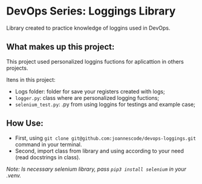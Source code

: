 # DevOps Series: Loggings Library
Library created to practice knowledge of loggins used in DevOps.

## What makes up this project:
This project used personalized loggins fuctions for aplicattion in others projects.

Itens in this project:
- Logs folder: folder for save your registers created with logs;
- `logger.py`: class where are personalized logging fuctions;
- `selenium_test.py`: .py from using loggins for testings and example case;

## How Use:
- First, using `git clone git@github.com:joannescode/devops-loggings.git `command in your terminal.
- Second, import class from library and using according to your need (read docstrings in class).

*Note: Is necessary selenium library, pass `pip3 install selenium` in your .venv.*